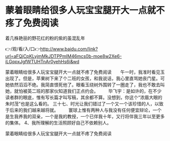 # 蒙着眼睛给很多人玩宝宝腿开大一点就不疼了免费阅读
着几株艳丽的野花红的粉的紫的虽混乱年

👉/观/看/入/口👉http://www.baidu.com/link?url=aFQjCpKLyjmMkJDTPPmIM46mcs0b-moe8w2Xe6-iLGqpxJgfWTUHTnAr0yehHs6i&wd

蒙着眼睛给很多人玩宝宝腿开大一点就不疼了免费阅读　　午一时，我准时看见玉出现了。但是，苹果树下来了个二班的女孩，和我说话，我心里直骂她丧门星。可她依然滔滔不绝。我简直恨死他了。眼看玉绕树外围转了一圈走了，我也不敢去叫她，就怕被英二班的那家伙知道我们正点约会。
　　毕飞宇：是如许的，在不少读者群的眼底，惟有写长篇才叫写稿，其余都不算。没想到，你这个“浓眉大眼的朱时茂”也是这么看的。
	三十七、时光让我们错过了一个又一个该珍惜的人，以致于后来的我们越来越将就。
　　寰球上惟有两种人与我没有任何便宜辩论，一个是生我养我的双亲，一个是我的教授，一个已伴我十年，又行将伴我三年以至更多的集体。
	4、我所理解的生活照顾好自己不依赖别人。

蒙着眼睛给很多人玩宝宝腿开大一点就不疼了免费阅读
